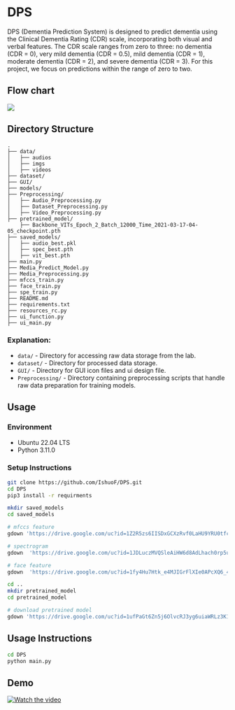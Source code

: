 # DPS

DPS (Dementia Prediction System) is designed to predict dementia using the Clinical Dementia Rating (CDR) scale, incorporating both visual and verbal features. 
The CDR scale ranges from zero to three: no dementia (CDR = 0), very mild dementia (CDR = 0.5), mild dementia (CDR = 1), 
moderate dementia (CDR = 2), and severe dementia (CDR = 3). For this project, we focus on predictions within the range of zero to two.

## Flow chart
![](https://drive.google.com/u/2/uc?id=1JEmc1UOXNXzs7wF_rctPuTkwxK9ifiJD&export=download)

## Directory Structure

```
.
├── data/
│   ├── audios
│   ├── imgs
│   ├── videos
├── dataset/
├── GUI/
├── models/
├── Preprocessing/
│   ├── Audio_Preprocessing.py
│   ├── Dataset_Preprocessing.py
│   ├── Video_Preprocessing.py
├── pretrained_model/
    ├── Backbone_VITs_Epoch_2_Batch_12000_Time_2021-03-17-04-05_checkpoint.pth
├── saved_models/
│   ├── audio_best.pkl
│   ├── spec_best.pth
│   ├── vit_best.pth
├── main.py
├── Media_Predict_Model.py
├── Media_Preprocessing.py
├── mfccs_train.py
├── face_train.py
├── spe_train.py
├── README.md
├── requirements.txt
├── resources_rc.py
├── ui_function.py
├── ui_main.py

```
### Explanation:
- `data/` - Directory for accessing raw data storage from the lab.
- `dataset/` - Directory for processed data storage.
- `GUI/`  - Directory for GUI icon files and ui design file.
-  `Preprocessing/` - Directory containing preprocessing scripts that handle raw data preparation for training models.

## Usage
### Environment
- Ubuntu 22.04 LTS
- Python 3.11.0


### Setup Instructions
```bash
git clone https://github.com/IshuoF/DPS.git
cd DPS
pip3 install -r requirments

mkdir saved_models
cd saved_models

# mfccs feature
gdown 'https://drive.google.com/uc?id=1Z2R5zs6IISDxGCXzRvf0LaHU9YRU0tfc'

# spectrogram
gdown  'https://drive.google.com/uc?id=1JDLuczMVQSleAiHW6d8AdLhach0rp5u_'

# face feature
gdown  'https://drive.google.com/uc?id=1fy4Hu7Htk_e4MJIGrFlXIe0APcXQ6_4Z'

cd ..
mkdir pretrained_model
cd pretrained_model

# download pretrained model
gdown 'https://drive.google.com/uc?id=1ufPaGt6Zn5j6OlvcRJ3yg6uiaWRLz3K1'
```

## Usage Instructions
```bash
cd DPS
python main.py
```

## Demo 
[![Watch the video](https://img.youtube.com/vi/k4LeckMrtfY/0.jpg)](https://youtu.be/k4LeckMrtfY)

